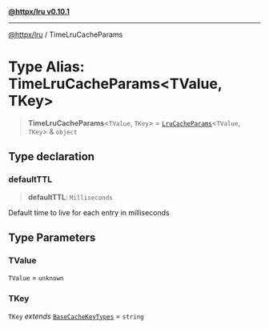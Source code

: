 [**@httpx/lru v0.10.1**](../README.md)

***

[@httpx/lru](../README.md) / TimeLruCacheParams

# Type Alias: TimeLruCacheParams\<TValue, TKey\>

> **TimeLruCacheParams**\<`TValue`, `TKey`\> = [`LruCacheParams`](LruCacheParams.md)\<`TValue`, `TKey`\> & `object`

## Type declaration

### defaultTTL

> **defaultTTL**: `Milliseconds`

Default time to live for each entry in milliseconds

## Type Parameters

### TValue

`TValue` = `unknown`

### TKey

`TKey` *extends* [`BaseCacheKeyTypes`](BaseCacheKeyTypes.md) = `string`
